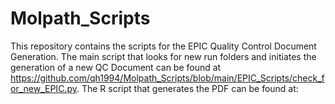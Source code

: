# Molpath_Scripts


This repository contains the scripts for the EPIC Quality Control Document Generation.
The main script that looks for new run folders and initiates the generation of a new QC Document can be found at https://github.com/qh1994/Molpath_Scripts/blob/main/EPIC_Scripts/check_for_new_EPIC.py.
The R script that generates the PDF can be found at:
